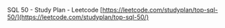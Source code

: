 SQL 50 - Study Plan - Leetcode
[https://leetcode.com/studyplan/top-sql-50/](https://leetcode.com/studyplan/top-sql-50/)
